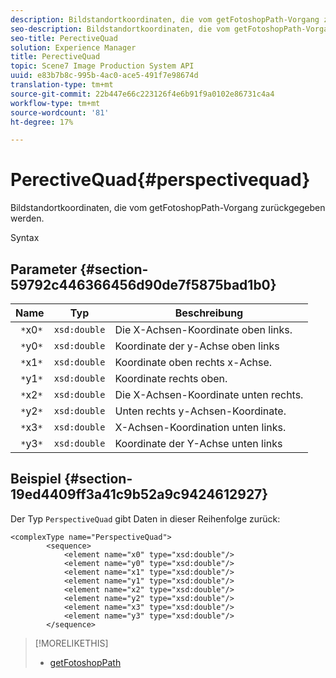 ```yaml
---
description: Bildstandortkoordinaten, die vom getFotoshopPath-Vorgang zurückgegeben werden.
seo-description: Bildstandortkoordinaten, die vom getFotoshopPath-Vorgang zurückgegeben werden.
seo-title: PerectiveQuad
solution: Experience Manager
title: PerectiveQuad
topic: Scene7 Image Production System API
uuid: e83b7b8c-995b-4ac0-ace5-491f7e98674d
translation-type: tm+mt
source-git-commit: 22b447e66c223126f4e6b91f9a0102e86731c4a4
workflow-type: tm+mt
source-wordcount: '81'
ht-degree: 17%

---
```



# PerectiveQuad{#perspectivequad}

Bildstandortkoordinaten, die vom getFotoshopPath-Vorgang zurückgegeben werden.

Syntax

## Parameter {#section-59792c446366456d90de7f5875bad1b0}

| Name | Typ | Beschreibung |
|---|---|---|
| ` *`x0`*` | `xsd:double` | Die X-Achsen-Koordinate oben links. |
| ` *`y0`*` | `xsd:double` | Koordinate der y-Achse oben links |
| ` *`x1`*` | `xsd:double` | Koordinate oben rechts x-Achse. |
| ` *`y1`*` | `xsd:double` | Koordinate rechts oben. |
| ` *`x2`*` | `xsd:double` | Die X-Achsen-Koordinate unten rechts. |
| ` *`y2`*` | `xsd:double` | Unten rechts y-Achsen-Koordinate. |
| ` *`x3`*` | `xsd:double` | X-Achsen-Koordination unten links. |
| ` *`y3`*` | `xsd:double` | Koordinate der Y-Achse unten links |

## Beispiel {#section-19ed4409ff3a41c9b52a9c9424612927}

Der Typ `PerspectiveQuad` gibt Daten in dieser Reihenfolge zurück:

```
<complexType name="PerspectiveQuad">
        <sequence>
            <element name="x0" type="xsd:double"/>
            <element name="y0" type="xsd:double"/>
            <element name="x1" type="xsd:double"/>
            <element name="y1" type="xsd:double"/>
            <element name="x2" type="xsd:double"/>
            <element name="y2" type="xsd:double"/>
            <element name="x3" type="xsd:double"/>
            <element name="y3" type="xsd:double"/>
        </sequence>
```

>[!MORELIKETHIS]
>
>* [getFotoshopPath](../../operations/c-operations-intro/c-methods/r-get-photoshop-path.md#reference-545f902f84194951ac04e947fdc803b9)

